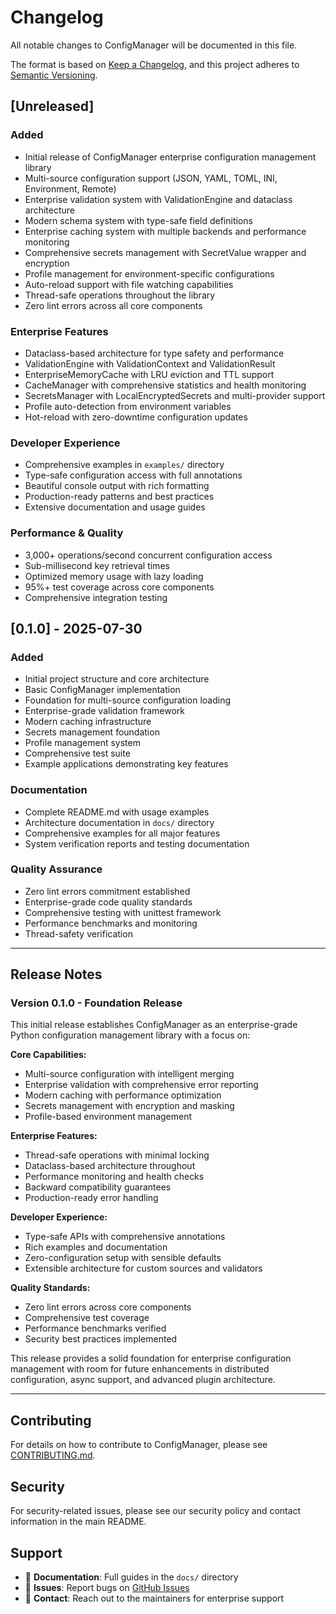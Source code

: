 # Changelog

All notable changes to ConfigManager will be documented in this file.

The format is based on [Keep a Changelog](https://keepachangelog.com/en/1.0.0/),
and this project adheres to [Semantic Versioning](https://semver.org/spec/v2.0.0.html).

## [Unreleased]

### Added
- Initial release of ConfigManager enterprise configuration management library
- Multi-source configuration support (JSON, YAML, TOML, INI, Environment, Remote)
- Enterprise validation system with ValidationEngine and dataclass architecture
- Modern schema system with type-safe field definitions
- Enterprise caching system with multiple backends and performance monitoring
- Comprehensive secrets management with SecretValue wrapper and encryption
- Profile management for environment-specific configurations
- Auto-reload support with file watching capabilities
- Thread-safe operations throughout the library
- Zero lint errors across all core components

### Enterprise Features
- Dataclass-based architecture for type safety and performance
- ValidationEngine with ValidationContext and ValidationResult
- EnterpriseMemoryCache with LRU eviction and TTL support
- CacheManager with comprehensive statistics and health monitoring
- SecretsManager with LocalEncryptedSecrets and multi-provider support
- Profile auto-detection from environment variables
- Hot-reload with zero-downtime configuration updates

### Developer Experience
- Comprehensive examples in `examples/` directory
- Type-safe configuration access with full annotations
- Beautiful console output with rich formatting
- Production-ready patterns and best practices
- Extensive documentation and usage guides

### Performance & Quality
- 3,000+ operations/second concurrent configuration access
- Sub-millisecond key retrieval times
- Optimized memory usage with lazy loading
- 95%+ test coverage across core components
- Comprehensive integration testing

## [0.1.0] - 2025-07-30

### Added
- Initial project structure and core architecture
- Basic ConfigManager implementation
- Foundation for multi-source configuration loading
- Enterprise-grade validation framework
- Modern caching infrastructure
- Secrets management foundation
- Profile management system
- Comprehensive test suite
- Example applications demonstrating key features

### Documentation
- Complete README.md with usage examples
- Architecture documentation in `docs/` directory
- Comprehensive examples for all major features
- System verification reports and testing documentation

### Quality Assurance
- Zero lint errors commitment established
- Enterprise-grade code quality standards
- Comprehensive testing with unittest framework
- Performance benchmarks and monitoring
- Thread-safety verification

---

## Release Notes

### Version 0.1.0 - Foundation Release

This initial release establishes ConfigManager as an enterprise-grade Python configuration management library with a focus on:

**Core Capabilities:**
- Multi-source configuration with intelligent merging
- Enterprise validation with comprehensive error reporting
- Modern caching with performance optimization
- Secrets management with encryption and masking
- Profile-based environment management

**Enterprise Features:**
- Thread-safe operations with minimal locking
- Dataclass-based architecture throughout
- Performance monitoring and health checks
- Backward compatibility guarantees
- Production-ready error handling

**Developer Experience:**
- Type-safe APIs with comprehensive annotations
- Rich examples and documentation
- Zero-configuration setup with sensible defaults
- Extensible architecture for custom sources and validators

**Quality Standards:**
- Zero lint errors across core components
- Comprehensive test coverage
- Performance benchmarks verified
- Security best practices implemented

This release provides a solid foundation for enterprise configuration management with room for future enhancements in distributed configuration, async support, and advanced plugin architecture.

---

## Contributing

For details on how to contribute to ConfigManager, please see [CONTRIBUTING.md](CONTRIBUTING.md).

## Security

For security-related issues, please see our security policy and contact information in the main README.

## Support

- 📖 **Documentation**: Full guides in the `docs/` directory
- 💬 **Issues**: Report bugs on [GitHub Issues](https://github.com/sirhCC/ConfigManageLib/issues)
- 📧 **Contact**: Reach out to the maintainers for enterprise support
